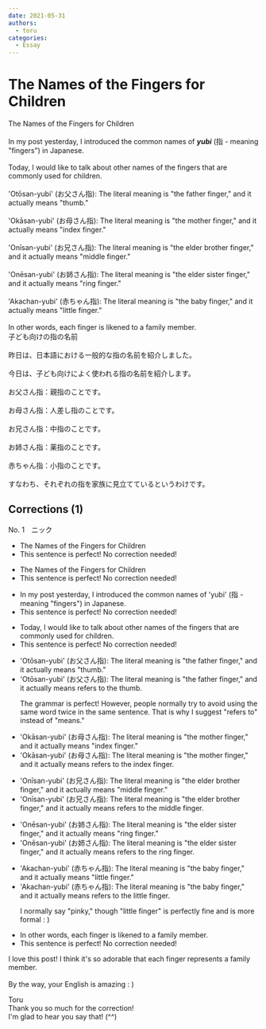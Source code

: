 ```yaml
---
date: 2021-05-31
authors:
  - toru
categories:
  - Essay
---
```


<h1 id="subject_show">The Names of the Fingers for Children</h1>
<div class="date" hidden>May 31, 2021 13:56</div>
<div id="post"><div id="body_show_ori">
The Names of the Fingers for Children<br/><br/>In my post yesterday, I introduced the common names of <strong><em>yubi</em></strong> (指 - meaning "fingers") in Japanese.<br/><br/>Today, I would like to talk about other names of the fingers that are commonly used for children.<br/><br/>'Otōsan-yubi' (お父さん指): The literal meaning is "the father finger," and it actually means "thumb."<br/><br/>'Okāsan-yubi' (お母さん指): The literal meaning is "the mother finger," and it actually means "index finger."<br/><br/>'Onīsan-yubi' (お兄さん指): The literal meaning is "the elder brother finger," and it actually means "middle finger."<br/><br/>'Onēsan-yubi' (お姉さん指): The literal meaning is "the elder sister finger," and it actually means "ring finger."<br/><br/>'Akachan-yubi' (赤ちゃん指): The literal meaning is "the baby finger," and it actually means "little finger."<br/><br/>In other words, each finger is likened to a family member.
</div></div>

<!-- more -->

<div id="post_ja"><div id="body_show_mo">
子ども向けの指の名前<br/><br/>昨日は、日本語における一般的な指の名前を紹介しました。<br/><br/>今日は、子ども向けによく使われる指の名前を紹介します。<br/><br/>お父さん指：親指のことです。<br/><br/>お母さん指：人差し指のことです。<br/><br/>お兄さん指：中指のことです。<br/><br/>お姉さん指：薬指のことです。<br/><br/>赤ちゃん指：小指のことです。<br/><br/>すなわち、それぞれの指を家族に見立てているというわけです。
</div></div>

## Corrections (1)
<div id="block"><div class="first_name"> No. 1　<span class="just_name">ニック</span></div><div id="block2">
<ul class="correction_field">
<li class="incorrect">The Names of the Fingers for Children</li>
<li class="corrected perfect">This sentence is perfect! No correction needed!</li>
</ul>
<ul class="correction_field">
<li class="incorrect">The Names of the Fingers for Children</li>
<li class="corrected perfect">This sentence is perfect! No correction needed!</li>
</ul>
<ul class="correction_field">
<li class="incorrect">In my post yesterday, I introduced the common names of 'yubi' (指 - meaning "fingers") in Japanese.</li>
<li class="corrected perfect">This sentence is perfect! No correction needed!</li>
</ul>
<ul class="correction_field">
<li class="incorrect">Today, I would like to talk about other names of the fingers that are commonly used for children.</li>
<li class="corrected perfect">This sentence is perfect! No correction needed!</li>
</ul>
<ul class="correction_field">
<li class="incorrect">'Otōsan-yubi' (お父さん指): The literal meaning is "the father finger," and it actually means "thumb."</li>
<li class="corrected correct">
'Otōsan-yubi' (お父さん指): The literal meaning is "the father finger," and it actually <span class="f_blue"><span class="sline">means </span>refers to the</span> thumb.
<p class="correction_comment">The grammar is perfect! However, people normally try to avoid using the same word twice in the same sentence. That is why I suggest "refers to" instead of "means."</p>
</li>
</ul>
<ul class="correction_field">
<li class="incorrect">'Okāsan-yubi' (お母さん指): The literal meaning is "the mother finger," and it actually means "index finger."</li>
<li class="corrected correct">
'Okāsan-yubi' (お母さん指): The literal meaning is "the mother finger," and it actually <span class="f_blue"><span class="sline">means </span>refers to</span> <span class="f_blue">the</span> index finger.
</li>
</ul>
<ul class="correction_field">
<li class="incorrect">'Onīsan-yubi' (お兄さん指): The literal meaning is "the elder brother finger," and it actually means "middle finger."</li>
<li class="corrected correct">
'Onīsan-yubi' (お兄さん指): The literal meaning is "the elder brother finger," and it actually <span class="f_blue"><span class="sline">means</span> refers to</span> <span class="f_blue">the</span> middle finger.
</li>
</ul>
<ul class="correction_field">
<li class="incorrect">'Onēsan-yubi' (お姉さん指): The literal meaning is "the elder sister finger," and it actually means "ring finger."</li>
<li class="corrected correct">
'Onēsan-yubi' (お姉さん指): The literal meaning is "the elder sister finger," and it actually <span class="f_blue"><span class="sline">means</span> refers to</span> <span class="f_blue">the</span> ring finger.
</li>
</ul>
<ul class="correction_field">
<li class="incorrect">'Akachan-yubi' (赤ちゃん指): The literal meaning is "the baby finger," and it actually means "little finger."</li>
<li class="corrected correct">
'Akachan-yubi' (赤ちゃん指): The literal meaning is "the baby finger," and it actually <span class="f_blue"><span class="sline">means</span> refers to the</span> little finger.
<p class="correction_comment">I normally say "pinky," though "little finger" is perfectly fine and is more formal : )</p>
</li>
</ul>
<ul class="correction_field">
<li class="incorrect">In other words, each finger is likened to a family member.</li>
<li class="corrected perfect">This sentence is perfect! No correction needed!</li>
</ul>
<p class="comment_small">
 I love this post! I think it's so adorable that each finger represents a family member.
 <br/>
 <br/>
 By the way, your English is amazing : )
</p>

</div><div class="name"><span class="just_name">Toru</span><br>
Thank you so much for the correction!<br/>I'm glad to hear you say that! (^^)
</div>
</div>
